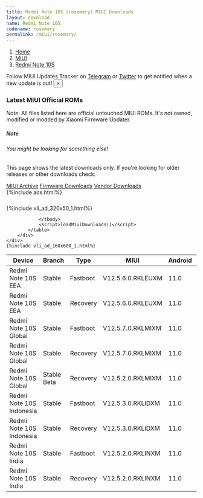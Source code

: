 ```yaml
---
title: Redmi Note 10S (rosemary) MIUI Downloads
layout: download
name: Redmi Note 10S
codename: rosemary
permalink: /miui/rosemary/
---
```

<nav aria-label="breadcrumb">
    <ol class="breadcrumb">
        <li class="breadcrumb-item"><a href="/">Home</a></li>
        <li class="breadcrumb-item"><a href="/miui/">MIUI</a></li>
        <li class="breadcrumb-item active" aria-current="page"><a href="/miui/rosemary/">Redmi Note 10S</a></li>
    </ol>
</nav>
<div class="alert alert-primary alert-dismissible fade show" role="alert">
    Follow MIUI Updates Tracker on <a href="https://t.me/MIUIUpdatesTracker" class="alert-link">Telegram</a>
     or <a href="https://twitter.com/MiFwUpdater" class="alert-link">Twitter</a> to get notified when a new update is out!
    <button type="button" class="close" data-dismiss="alert" aria-label="Close">
        <span aria-hidden="true">&times;</span>
    </button>
</div>

### Latest MIUI Official ROMs
*Note*: All files listed here are official untouched MIUI ROMs. It's not owned, modified or modded by Xiaomi Firmware Updater.
<div class="card">
  <div class="card-body">
    <h5 class="card-title">Note</h5>
    <h6 class="card-subtitle mb-2 text-muted">You might be looking for something else!</h6>
    <p class="card-text">This page shows the latest downloads only.
     If you're looking for older releases or other downloads check:</p>
    <a href="/archive/miui/rosemary/" class="card-link">MIUI Archive</a>
    <a href="/firmware/rosemary/" class="card-link">Firmware Downloads</a>
    <a href="/vendor/rosemary/" class="card-link">Vendor Downloads</a>
  </div>
</div>
{%include ads.html%}
<div class="row justify-content-center">
    <div class="col-10">
        <div class="table-responsive-md" style="margin-top: 25px;">
            {%include vli_ad_320x50_1.html%}
            <table id="miui" class="display dt-responsive nowrap compact table table-striped table-hover table-sm">
                <thead class="thead-dark">
                    <tr>
                        <th data-ref="device">Device</th>
                        <th data-ref="branch">Branch</th>
                        <th data-ref="type">Type</th>
                        <th data-ref="miui">MIUI</th>
                        <th data-ref="android">Android</th>
                        <th data-ref="size">Size</th>
                        <th data-ref="size">Date</th>
                        <th data-ref="link">Link</th>
                    </tr>
                </thead>
                <tbody>
                <tr><td>Redmi Note 10S EEA</td><td>Stable</td><td>Fastboot</td><td>V12.5.6.0.RKLEUXM</td><td>11.0</td><td>5.3 GB</td><td>2021-05-20</td><td><a href="/miui/rosemary/stable/V12.5.6.0.RKLEUXM/">Download</a></td></tr>
<tr><td>Redmi Note 10S EEA</td><td>Stable</td><td>Recovery</td><td>V12.5.6.0.RKLEUXM</td><td>11.0</td><td>2.6 GB</td><td>2021-05-26</td><td><a href="/miui/rosemary/stable/V12.5.6.0.RKLEUXM/">Download</a></td></tr>
<tr><td>Redmi Note 10S Global</td><td>Stable</td><td>Fastboot</td><td>V12.5.7.0.RKLMIXM</td><td>11.0</td><td>5.3 GB</td><td>2021-05-11</td><td><a href="/miui/rosemary/stable/V12.5.7.0.RKLMIXM/">Download</a></td></tr>
<tr><td>Redmi Note 10S Global</td><td>Stable</td><td>Recovery</td><td>V12.5.7.0.RKLMIXM</td><td>11.0</td><td>2.6 GB</td><td>2021-05-17</td><td><a href="/miui/rosemary/stable/V12.5.7.0.RKLMIXM/">Download</a></td></tr>
<tr><td>Redmi Note 10S Global</td><td>Stable Beta</td><td>Recovery</td><td>V12.5.2.0.RKLMIXM</td><td>11.0</td><td>2.5 GB</td><td>2021-05-06</td><td><a href="/miui/rosemary/stable beta/V12.5.2.0.RKLMIXM/">Download</a></td></tr>
<tr><td>Redmi Note 10S Indonesia</td><td>Stable</td><td>Fastboot</td><td>V12.5.3.0.RKLIDXM</td><td>11.0</td><td>4.7 GB</td><td>2021-05-21</td><td><a href="/miui/rosemary/stable/V12.5.3.0.RKLIDXM/">Download</a></td></tr>
<tr><td>Redmi Note 10S Indonesia</td><td>Stable</td><td>Recovery</td><td>V12.5.3.0.RKLIDXM</td><td>11.0</td><td>2.6 GB</td><td>2021-05-31</td><td><a href="/miui/rosemary/stable/V12.5.3.0.RKLIDXM/">Download</a></td></tr>
<tr><td>Redmi Note 10S India</td><td>Stable</td><td>Fastboot</td><td>V12.5.2.0.RKLINXM</td><td>11.0</td><td>3.5 GB</td><td>2021-04-17</td><td><a href="/miui/rosemary/stable/V12.5.2.0.RKLINXM/">Download</a></td></tr>
<tr><td>Redmi Note 10S India</td><td>Stable</td><td>Recovery</td><td>V12.5.2.0.RKLINXM</td><td>11.0</td><td>2.5 GB</td><td>2021-05-06</td><td><a href="/miui/rosemary/stable/V12.5.2.0.RKLINXM/">Download</a></td></tr>

                </tbody>
                <script>loadMiuiDownloads()</script>
            </table>
        </div>
    </div>
    {%include vli_ad_160x600_1.html%}
</div>
